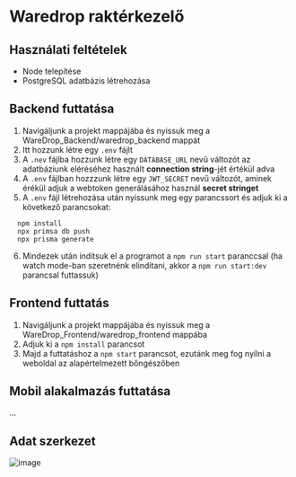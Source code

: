 # Waredrop raktérkezelő
## Használati feltételek
- Node telepítése
- PostgreSQL adatbázis létrehozása

## Backend futtatása
1. Navigáljunk a projekt mappájába és nyissuk meg a WareDrop_Backend/waredrop_backend mappát
2. Itt hozzunk létre egy `.env` fájlt
3. A `.nev` fájlba hozzunk létre egy `DATABASE_URL` nevű változót az adatbáziunk eléréséhez használt **connection string**-jét értékül adva
4. A `.env` fájlban hozzzunk létre egy `JWT_SECRET` nevű változót, aminek érékül adjuk a webtoken generálásához használ **secret stringet**
5. A `.env` fájl létrehozása után nyissunk meg egy parancssort és adjuk ki a következő parancsokat:
```
  npm install
  npx primsa db push
  npx prisma generate
```
6. Mindezek után indítsuk el a programot a `npm run start` paranccsal (ha watch mode-ban szeretnénk elindítani, akkor a `npm run start:dev` parancsal futtassuk)

## Frontend futtatás
1. Navigáljunk a projekt mappájába és nyissuk meg a WareDrop_Frontend/waredrop_frontend mappába
2. Adjuk ki a `npm install` parancsot
3. Majd a futtatáshoz a `npm start` parancsot, ezutánk meg fog nyílni a weboldal az alapértelmezett bőngészőben

## Mobil alakalmazás futtatása
...

## Adat szerkezet
![image](https://github.com/DonkoHunor/waredrop_web/assets/144147106/3ff15b39-c315-412b-83bc-30f5211f585a)
